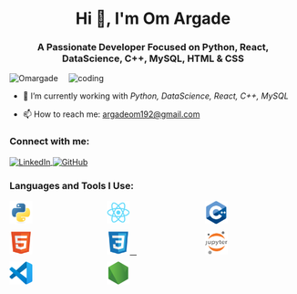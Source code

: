 <h1 align="center">Hi 👋, I'm Om Argade </h1>
<h3 align="center">A Passionate Developer Focused on Python, React, DataScience, C++, MySQL, HTML & CSS</h3>

<!-- Insert the coding image -->
<img align="right" alt="coding" width="400" src="https://user-images.githubusercontent.com/55389276/140866485-8fb1c876-9a8f-4d6a-98dc-08c4981eaf70.gif">

<!-- Profile view counter -->
<p align="left"> 
  <img src="https://komarev.com/ghpvc/?username=your-username&label=Profile%20views&color=0e75b6&style=flat" alt="Omargade" /> 
</p>

- 🌱 I’m currently working with *Python, DataScience, React, C++, MySQL*

- 📫 How to reach me: argadeom192@gmail.com

<h3 align="left">Connect with me:</h3>

<!-- Social icons with links -->
<p align="left">
  <a href="https://www.linkedin.com/in/om-argade-499553233" target="blank">
    <img align="center" src="https://raw.githubusercontent.com/rahuldkjain/github-profile-readme-generator/master/src/images/icons/Social/linked-in-alt.svg" alt="LinkedIn" height="30" width="40" />
  </a>
  <a href="https://www.github.com/OmArgade09" target="blank">
    <img align="center" src="https://raw.githubusercontent.com/rahuldkjain/github-profile-readme-generator/master/src/images/icons/Social/github-alt.svg" alt="GitHub" height="30" width="40" />
  </a>
</p>


<h3 align="left">Languages and Tools I Use:</h3>

<!-- Languages and tools focused on Python, React, C, C++, HTML, and CSS -->
<div class="tools-grid" style="display: grid; grid-template-columns: repeat(3, 1fr); gap: 10px; margin-top: 10px;">
  <a href="https://www.python.org" target="_blank" rel="noreferrer">
    <img src="https://raw.githubusercontent.com/devicons/devicon/master/icons/python/python-original.svg" alt="Python" width="40" height="40"/>
  </a>
  <a href="https://reactjs.org/" target="_blank" rel="noreferrer">
    <img src="https://raw.githubusercontent.com/devicons/devicon/master/icons/react/react-original.svg" alt="React" width="40" height="40"/>
  </a>
 
  <a href="https://www.w3schools.com/cpp/" target="_blank" rel="noreferrer">
    <img src="https://raw.githubusercontent.com/devicons/devicon/master/icons/cplusplus/cplusplus-original.svg" alt="C++" width="40" height="40"/>
  </a>
  <a href="https://developer.mozilla.org/en-US/docs/Web/HTML" target="_blank" rel="noreferrer">
    <img src="https://raw.githubusercontent.com/devicons/devicon/master/icons/html5/html5-original.svg" alt="HTML" width="40" height="40"/>
  </a>
  <a href="https://developer.mozilla.org/en-US/docs/Web/CSS" target="_blank" rel="noreferrer">
    <img src="https://raw.githubusercontent.com/devicons/devicon/master/icons/css3/css3-original.svg" alt="CSS" width="40" height="40"/>
  </a>
  <a href="https://jupyter.org/" target="_blank" rel="noreferrer">
    <img src="https://raw.githubusercontent.com/devicons/devicon/master/icons/jupyter/jupyter-original-wordmark.svg" alt="Jupyter Notebook" width="40" height="40"/>
</a>
<a href="https://code.visualstudio.com/" target="_blank" rel="noreferrer">
    <img src="https://raw.githubusercontent.com/devicons/devicon/master/icons/vscode/vscode-original.svg" alt="VS Code" width="40" height="40"/>
</a>
<a href="https://nodejs.org" target="_blank" rel="noreferrer">
    <img src="https://raw.githubusercontent.com/devicons/devicon/master/icons/nodejs/nodejs-original.svg" alt="Node.js" width="40" height="40"/>
</a>


</div>

